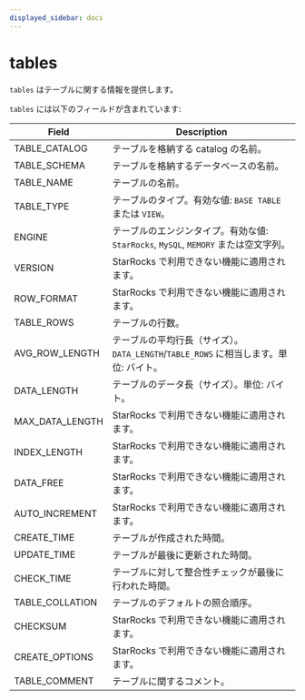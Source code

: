 ```yaml
---
displayed_sidebar: docs
---
```


# tables

`tables` はテーブルに関する情報を提供します。

`tables` には以下のフィールドが含まれています:

| **Field**       | **Description**                                              |
| --------------- | ------------------------------------------------------------ |
| TABLE_CATALOG   | テーブルを格納する catalog の名前。                           |
| TABLE_SCHEMA    | テーブルを格納するデータベースの名前。                        |
| TABLE_NAME      | テーブルの名前。                                             |
| TABLE_TYPE      | テーブルのタイプ。有効な値: `BASE TABLE` または `VIEW`。     |
| ENGINE          | テーブルのエンジンタイプ。有効な値: `StarRocks`, `MySQL`, `MEMORY` または空文字列。 |
| VERSION         | StarRocks で利用できない機能に適用されます。                 |
| ROW_FORMAT      | StarRocks で利用できない機能に適用されます。                 |
| TABLE_ROWS      | テーブルの行数。                                             |
| AVG_ROW_LENGTH  | テーブルの平均行長（サイズ）。`DATA_LENGTH`/`TABLE_ROWS` に相当します。単位: バイト。 |
| DATA_LENGTH     | テーブルのデータ長（サイズ）。単位: バイト。                 |
| MAX_DATA_LENGTH | StarRocks で利用できない機能に適用されます。                 |
| INDEX_LENGTH    | StarRocks で利用できない機能に適用されます。                 |
| DATA_FREE       | StarRocks で利用できない機能に適用されます。                 |
| AUTO_INCREMENT  | StarRocks で利用できない機能に適用されます。                 |
| CREATE_TIME     | テーブルが作成された時間。                                   |
| UPDATE_TIME     | テーブルが最後に更新された時間。                             |
| CHECK_TIME      | テーブルに対して整合性チェックが最後に行われた時間。         |
| TABLE_COLLATION | テーブルのデフォルトの照合順序。                             |
| CHECKSUM        | StarRocks で利用できない機能に適用されます。                 |
| CREATE_OPTIONS  | StarRocks で利用できない機能に適用されます。                 |
| TABLE_COMMENT   | テーブルに関するコメント。                                   |